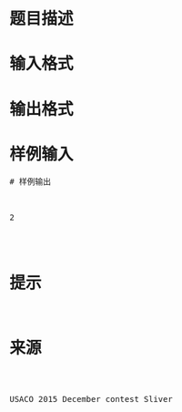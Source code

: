 

# 题目描述



# 输入格式



# 输出格式



# 样例输入


<pre>
# 样例输出


<pre>2</pre>

# 提示



# 来源


<p>
USACO 2015 December contest Sliver
</p>
